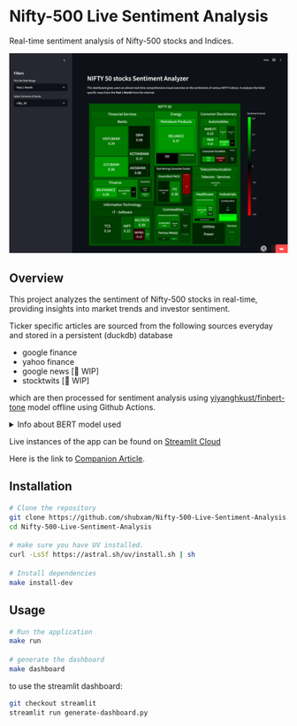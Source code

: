 # Nifty-500 Live Sentiment Analysis

Real-time sentiment analysis of Nifty-500 stocks and Indices.

![app-img](./res/app.png)

## Overview

This project analyzes the sentiment of Nifty-500 stocks in real-time, providing insights into market trends and investor sentiment.

Ticker specific articles are sourced from the following sources everyday and stored in a persistent (duckdb) database
- google finance
- yahoo finance
- google news [🚧 WIP]
- stocktwits [🚧 WIP]

which are then processed for sentiment analysis using [yiyanghkust/finbert-tone](https://huggingface.co/yiyanghkust/finbert-tone) model offline using Github Actions.

<details>

<summary>Info about BERT model used</summary>

🚧 To be added

</details>


Live instances of the app can be found on [Streamlit Cloud](https://nifty-sad.streamlit.app/)

Here is the link to [Companion Article](https://xumitcapital.medium.com/sentiment-analysis-dashboard-using-python-d40506e2709d).

## Installation

```bash
# Clone the repository
git clone https://github.com/shubxam/Nifty-500-Live-Sentiment-Analysis.git
cd Nifty-500-Live-Sentiment-Analysis

# make sure you have UV installed.
curl -LsSf https://astral.sh/uv/install.sh | sh

# Install dependencies
make install-dev
```

## Usage

```bash
# Run the application
make run

# generate the dashboard
make dashboard
```

to use the streamlit dashboard:

```bash
git checkout streamlit
streamlit run generate-dashboard.py
```
